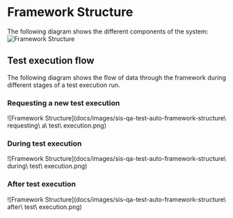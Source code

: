 # Framework Structure

The following diagram shows the different components of the system:
![Framework Structure](docs/images/sis-qa-test-auto-framework-structure.png)

## Test execution flow

The following diagram shows the flow of data through the framework during different stages of a test execution run.

### Requesting a new test execution
![Framework Structure](docs/images/sis-qa-test-auto-framework-structure\ requesting\ a\ test\ execution.png)

### During test execution
![Framework Structure](docs/images/sis-qa-test-auto-framework-structure\ during\ test\ execution.png)

### After test execution
![Framework Structure](docs/images/sis-qa-test-auto-framework-structure\ after\ test\ execution.png)
